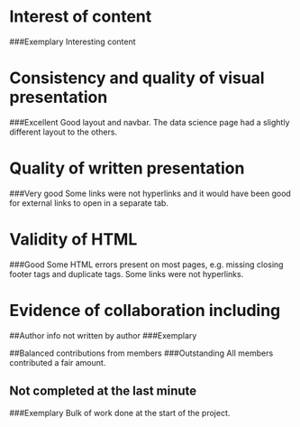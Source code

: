 # Interest of content
###Exemplary
Interesting content

# Consistency and quality of visual presentation
###Excellent
Good layout and navbar. The data science page had a slightly different layout to the others.

# Quality of written presentation
###Very good
Some links were not hyperlinks and it would have been good for external links to open in a separate tab.

# Validity of HTML
###Good
Some HTML errors present on most pages, e.g. missing closing footer tags and duplicate tags. Some links were not hyperlinks.

# Evidence of collaboration including
##Author info not written by author
###Exemplary

##Balanced contributions from members
###Outstanding
All members contributed a fair amount.

## Not completed at the last minute
###Exemplary
Bulk of work done at the start of the project.
